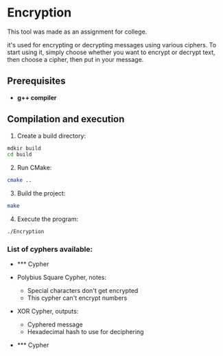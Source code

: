 # Encryption
This tool was made as an assignment for college.

it's used for encrypting or decrypting messages using various ciphers.
To start using it,
simply choose whether you want to encrypt or decrypt text,
then choose a cipher, then put in your message.

## Prerequisites
- **g++ compiler**

## Compilation and execution
1. Create a build directory:
```Bash
mdkir build
cd build
```
2. Run CMake:
```Bash
cmake ..
```
3. Build the project:
```Bash
make
```
4. Execute the program:
```Bash
./Encryption
```

### List of cyphers available:
+ *** Cypher


+ Polybius Square Cypher, notes:
  + Special characters don't get encrypted
  + This cypher can't encrypt numbers


+ XOR Cypher, outputs:
  + Cyphered message
  + Hexadecimal hash to use for deciphering


+ *** Cypher
